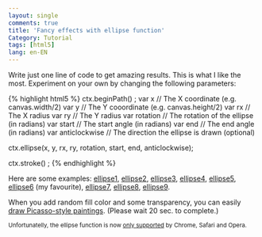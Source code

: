 ```yaml
---
layout: single
comments: true
title: 'Fancy effects with ellipse function'
Category: Tutorial
tags: [html5]
lang: en-EN
---
```


Write just one line of code to get amazing results. This is what I like the most. Experiment on your own by changing the following parameters:

{% highlight html5 %} ctx.beginPath() ;
  var x             // The X coordinate (e.g. canvas.width/2)
  var y             // The Y cooordinate (e.g. canvas.height/2)
  var rx            // The X radius
  var ry            // The Y radius
  var rotation      // The rotation of the ellipse (in radians)
  var start         // The start angle (in radians)
  var end           // The end angle (in radians)
  var anticlockwise // The direction the ellipse is drawn (optional)
  
ctx.ellipse(x, y, rx, ry, rotation, start, end, anticlockwise);

ctx.stroke() ;
{% endhighlight %} 

Here are some examples: 
[ellipse1](https://solipsyzm.pl/demo/index.html), 
[ellipse2](https://solipsyzm.pl/demo/index2.html), 
[ellipse3](https://solipsyzm.pl/demo/index3.html), 
[ellipse4](https://solipsyzm.pl/demo/index4.html), 
[ellipse5](https://solipsyzm.pl/demo/index5.html), 
[ellipse6](https://solipsyzm.pl/demo/index6.html) (my favourite), 
[ellipse7](https://solipsyzm.pl/demo/index7.html), 
[ellipse8](https://solipsyzm.pl/demo/index8.html), 
[ellipse9](https://solipsyzm.pl/demo/index9.html). 

When you add random fill color and some transparency, you can easily [draw Picasso-style paintings](https://solipsyzm.pl/demo/index10.html). (Please wait 20 sec. to complete.)

<small>Unfortunatelly, the ellipse function is now [only supported](http://caniuse.com/#search=ellipse) by Chrome, Safari and Opera.</small>
